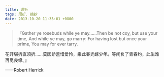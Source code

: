 ```yaml
---
title: 须折
tags: 须折, 摘抄
date: 2013-10-20 11:35:01 +0800
---
```



> 『Gather ye rosebuds while ye may......Then be not coy, but use your time, And while ye may, go marry: For having lost but once your prime, You may for ever tarry.

花开堪折直须折……莫因娇羞惜爱怜，乘此春光嫁少年。等闲负了青春约，此生难再觅良缘。』

——Robert Herrick

